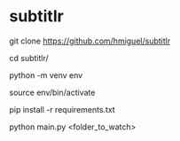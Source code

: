 # subtitlr
 
git clone https://github.com/hmiguel/subtitlr

cd subtitlr/

python -m venv env

source env/bin/activate

pip install -r requirements.txt

python main.py <folder_to_watch>

